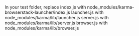 In your test folder, replace
index.js with node_modules/karma-browserstack-launcher/index.js
launcher.js with node_modules/karma/lib/launcher.js
server.js with node_modules/karma/lib/server.js
browser.js with node_modules/karma/lib/browser.js